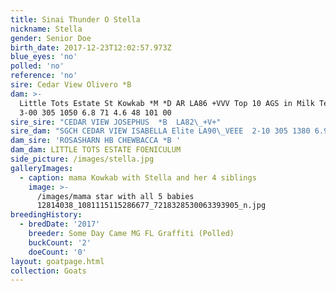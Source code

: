 ```yaml
---
title: Sinai Thunder O Stella
nickname: Stella
gender: Senior Doe
birth_date: 2017-12-23T12:02:57.973Z
blue_eyes: 'no'
polled: 'no'
reference: 'no'
sire: Cedar View Olivero *B
dam: >-
  Little Tots Estate St Kowkab *M *D AR LA86 +VVV Top 10 AGS in Milk Testing
  3-00 305 1050 6.8 71 4.6 48 101 00
sire_sire: "CEDAR VIEW JOSEPHUS  *B  LA82\_+V+"
sire_dam: "SGCH CEDAR VIEW ISABELLA Elite LA90\_VEEE  2-10 305 1380 6.9 95 4.3 60 102 20"
dam_sire: 'ROSASHARN HB CHEWBACCA *B '
dam_dam: LITTLE TOTS ESTATE FOENICULUM
side_picture: /images/stella.jpg
galleryImages:
  - caption: mama Kowkab with Stella and her 4 siblings
    image: >-
      /images/mama star with all 5 babies
      12814038_1081115115286677_7218328530063393905_n.jpg
breedingHistory:
  - bredDate: '2017'
    breeder: Some Day Came MG FL Graffiti (Polled)
    buckCount: '2'
    doeCount: '0'
layout: goatpage.html
collection: Goats
---
```


